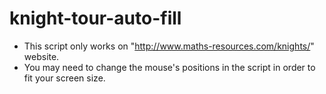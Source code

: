 # knight-tour-auto-fill
- This script only works on "http://www.maths-resources.com/knights/" website.
- You may need to change the mouse's positions in the script in order to fit your screen size.
